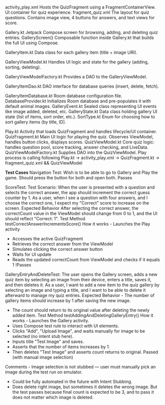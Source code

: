 activity_play.xml	Hosts the QuizFragment using a FragmentContainerView. UI container for quiz experience.
fragment_quiz.xml	The layout for quiz questions. Contains image view, 4 buttons for answers, and text views for score.

Gallery.kt	Jetpack Compose screen for browsing, adding, and deleting quiz entries.
GalleryScreen()	Composable function inside Gallery.kt that builds the full UI using Compose.

GalleryItem.kt	Data class for each gallery item (title + image URI).

GalleryViewModel.kt	Handles UI logic and state for the gallery (adding, sorting, deleting).

GalleryViewModelFactory.kt	Provides a DAO to the GalleryViewModel.

GalleryItemDao.kt	DAO interface for database queries (insert, delete, fetch).

GalleryItemDatabase.kt	Room database configuration file.
DatabaseProvider.kt	Initializes Room database and pre-populates it with default animal images.
GalleryEvent.kt	Sealed class representing UI events like image added, deleted, etc.
GalleryState.kt	Data class holding gallery UI state (list of items, sort order, etc.).
SortType.kt	Enum for choosing how to sort gallery items (by title, ID).

Play.kt	Activity that loads QuizFragment and handles lifecycle/UI container.
QuizFragment.kt	Main UI logic for playing the quiz. Observes ViewModel, handles button clicks, displays scores.
QuizViewModel.kt	Core quiz logic: handles question pool, score tracking, answer checking, and LiveData.
QuizViewModelFactory.kt	Supplies DAO into the QuizViewModel.
Play process is calling following Play.kt -> activity_play.xml -> QuizFragment.kt -> fragment_quiz.xml && QuizViewModel

__Test Cases__
Navigation Test:
Wish is to be able to go to Gallery and Play the game.
Should press the button for both and open both.
Passes

ScoreTest:
Test Scenario:	When the user is presented with a question and selects the correct answer, the app should increment the correct guess counter by 1.
As a user, when I see a question with four answers, and I choose the correct one, I expect my "Correct" score to increase on the screen.
Expected Behavior	After selecting the correct answer, the correctCount value in the ViewModel should change from 0 to 1, and the UI should reflect "Correct: 1".
Test Method	testCorrectAnswerIncrementsScore()
How it works	- Launches the Play activity
- Accesses the active QuizFragment
- Retrieves the correct answer from the ViewModel
- Simulates clicking the correct answer button
- Waits for UI update
- Reads the updated correctCount from ViewModel and checks if it equals 1
!Passes


GalleryEntryAndDeleteTest:
The user opens the Gallery screen, adds a new quiz item by selecting an image from their device, enters a title, saves it, and then deletes it.
As a user, I want to add a new item to the quiz gallery by selecting an image and typing a title, and I want to be able to delete it afterward to manage my quiz entries.
Expected Behavior	- The number of gallery items should increase by 1 after saving the new image.
- The count should return to its original value after deleting the newly added item.
Test Method	testAddingAndDeletingGalleryEntry()
How it works	- Launches the Gallery activity.
- Uses Compose test rule to interact with UI elements.
- Clicks "Add", "Upload Image", and waits manually for image to be selected (no intent stub here).
- Inputs title "Test Image" and saves.
- Asserts that the number of items increases by 1.
- Then deletes "Test Image" and asserts count returns to original.
Passed (with manual image selection)

Comments	- Image selection is not stubbed — user must manually pick an image during the test run on emulator.
- Could be fully automated in the future with Intent Stubbing.
- Does delete right image, but sometimes it deletes the wrong image. But the test passes because final count is expected to be 3, and to pass it does not matter which image is deleted.
